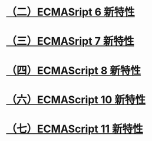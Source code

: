# [（二）ECMASript 6 新特性](https://docs.mphy.top/#/ECMAScript6+/ch02?id=（二）ecmasript-6-新特性)

# [（三）ECMASript 7 新特性](https://docs.mphy.top/#/ECMAScript6+/ch03?id=（三）ecmasript-7-新特性)

# [（四）ECMAScript 8 新特性](https://docs.mphy.top/#/ECMAScript6+/ch04?id=（四）ecmascript-8-新特性)

# [（六）ECMAScript 10 新特性](https://docs.mphy.top/#/ECMAScript6+/ch06?id=（六）ecmascript-10-新特性)

# [（七）ECMAScript 11 新特性](https://docs.mphy.top/#/ECMAScript6+/ch07?id=（七）ecmascript-11-新特性)